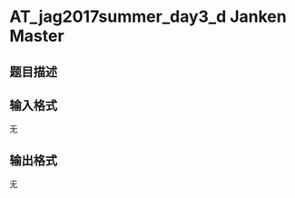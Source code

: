 # AT_jag2017summer_day3_d Janken Master

## 题目描述

[problemUrl]: https://atcoder.jp/contests/jag2017summer-day3/tasks/jag2017summer_day3_d

## 输入格式

无

## 输出格式

无